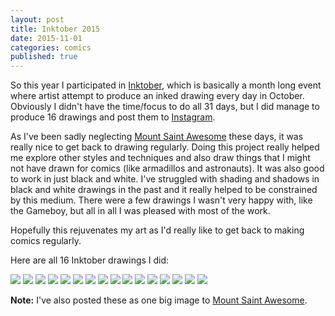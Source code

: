 ```yaml
---
layout: post
title: Inktober 2015
date: 2015-11-01
categories: comics
published: true
---
```


So this year I participated in [Inktober](http://mrjakeparker.com/inktober), which is basically a month long event where artist attempt to produce an inked drawing every day in October. Obviously I didn't have the time/focus to do all 31 days, but I did manage to produce 16 drawings and post them to [Instagram](https://instagram.com/dorkrawk/).

As I've been sadly neglecting [Mount Saint Awesome](http://mountsaintawesome.com) these days, it was really nice to get back to drawing regularly. Doing this project really helped me explore other styles and techniques and also draw things that I might not have drawn for comics (like armadillos and astronauts). It was also good to work in just black and white. I've struggled with shading and shadows in black and white drawings in the past and it really helped to be constrained by this medium. There were a few drawings I wasn't very happy with, like the Gameboy, but all in all I was pleased with most of the work.

Hopefully this rejuvenates my art as I'd really like to get back to making comics regularly.

Here are all 16 Inktober drawings I did:

<img src="../blog_media/inktober1.JPG" />
<img src="../blog_media/inktober2.JPG" />
<img src="../blog_media/inktober3.JPG" />
<img src="../blog_media/inktober4.JPG" />
<img src="../blog_media/inktober5.JPG" />
<img src="../blog_media/inktober6.JPG" />
<img src="../blog_media/inktober7.JPG" />
<img src="../blog_media/inktober8.JPG" />
<img src="../blog_media/inktober9.JPG" />
<img src="../blog_media/inktober10.JPG" />
<img src="../blog_media/inktober11.JPG" />
<img src="../blog_media/inktober12.JPG" />
<img src="../blog_media/inktober13.JPG" />
<img src="../blog_media/inktober14.JPG" />
<img src="../blog_media/inktober15.JPG" />
<img src="../blog_media/inktober16.JPG" />

**Note:** I've also posted these as one big image to [Mount Saint Awesome](http://mountsaintawesome.com/comic.php?id=98).
